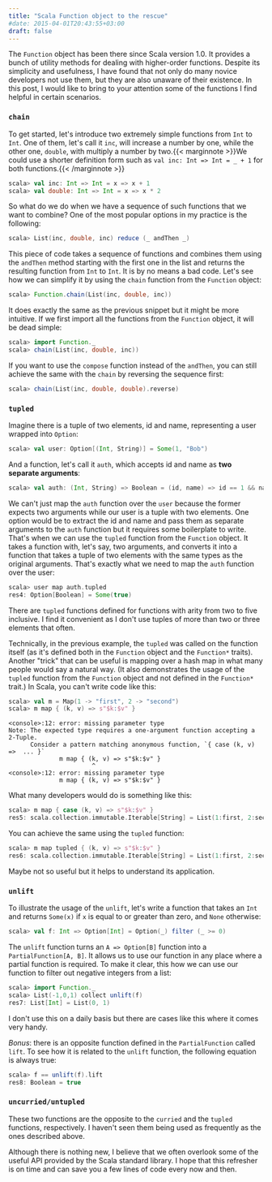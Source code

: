 ```yaml
---
title: "Scala Function object to the rescue"
#date: 2015-04-01T20:43:55+03:00
draft: false
---
```


The `Function` object has been there since Scala version 1.0. It provides a bunch of utility methods for dealing with higher-order functions. Despite its simplicity and usefulness, I have found that not only do many novice developers not use them, but they are also unaware of their existence. In this post, I would like to bring to your attention some of the functions I find helpful in certain scenarios.

### `chain`

To get started, let's introduce two extremely simple functions from `Int` to `Int`. One of them, let's call it `inc`, will increase a number by one, while the other one, `double`, with multiply a number by two.{{< marginnote >}}We could use a shorter definition form such as `val inc: Int => Int = _ + 1` for both functions.{{< /marginnote >}}
```scala
scala> val inc: Int => Int = x => x + 1
scala> val double: Int => Int = x => x * 2
```
So what do we do when we have a sequence of such functions that we want to combine? One of the most popular options in my practice is the following:
``` scala
scala> List(inc, double, inc) reduce (_ andThen _)
```
This piece of code takes a sequence of functions and combines them using the `andThen` method starting with the first one in the list and returns the resulting function from `Int` to `Int`. It is by no means a bad code. Let's see how we can simplify it by using the `chain` function from the `Function` object:
``` scala
scala> Function.chain(List(inc, double, inc))
```
It does exactly the same as the previous snippet but it might be more intuitive. If we first import all the functions from the `Function` object, it will be dead simple:
``` scala
scala> import Function._
scala> chain(List(inc, double, inc))
```
If you want to use the `compose` function instead of the `andThen`, you can still achieve the same with the `chain` by reversing the sequence first:
``` scala
scala> chain(List(inc, double, double).reverse)
```

### `tupled`

Imagine there is a tuple of two elements, id and name, representing a user wrapped into `Option`:
``` scala
scala> val user: Option[(Int, String)] = Some(1, "Bob")
```
And a function, let's call it `auth`, which accepts id and name as **two separate arguments**:
``` scala
scala> val auth: (Int, String) => Boolean = (id, name) => id == 1 && name == "Bob"
```
We can't just map the `auth` function over the `user` because the former expects two arguments while our user is a tuple with two elements. One option would be to extract the id and name and pass them as separate arguments to the `auth` function but it requires some boilerplate to write. That's when we can use the `tupled` function from the `Function` object. It takes a function with, let's say, two arguments, and converts it into a function that takes a tuple of two elements with the same types as the original arguments. That's exactly what we need to map the `auth` function over the user:
``` scala
scala> user map auth.tupled
res4: Option[Boolean] = Some(true)
```
There are `tupled` functions defined for functions with arity from two to five inclusive. I find it convenient as I don't use tuples of more than two or three elements that often.

Technically, in the previous example, the `tupled` was called on the function itself (as it's defined both in the `Function` object and the `Function*` traits). Another "trick" that can be useful is mapping over a hash map in what many people would say a natural way. (It also demonstrates the usage of the `tupled` function from the `Function` object and not defined in the `Function*` trait.) In Scala, you can't write code like this:
``` scala
scala> val m = Map(1 -> "first", 2 -> "second")
scala> m map { (k, v) => s"$k:$v" }
```
```
<console>:12: error: missing parameter type
Note: The expected type requires a one-argument function accepting a 2-Tuple.
      Consider a pattern matching anonymous function, `{ case (k, v) =>  ... }`
              m map { (k, v) => s"$k:$v" }
                       ^
<console>:12: error: missing parameter type
              m map { (k, v) => s"$k:$v" }
```
What many developers would do is something like this:
``` scala
scala> m map { case (k, v) => s"$k:$v" }
res5: scala.collection.immutable.Iterable[String] = List(1:first, 2:second)
```
You can achieve the same using the `tupled` function:
``` scala
scala> m map tupled { (k, v) => s"$k:$v" }
res6: scala.collection.immutable.Iterable[String] = List(1:first, 2:second)
```
Maybe not so useful but it helps to understand its application.

### `unlift`

To illustrate the usage of the `unlift`, let's write a function that takes an `Int` and returns `Some(x)` if `x` is equal to or greater than zero, and `None` otherwise:
``` scala
scala> val f: Int => Option[Int] = Option(_) filter (_ >= 0)
```
The `unlift` function turns an `A => Option[B]` function into a `PartialFunction[A, B]`. It allows us to use our function in any place where a partial function is required. To make it clear, this how we can use our function to filter out negative integers from a list:
``` scala
scala> import Function._
scala> List(-1,0,1) collect unlift(f)
res7: List[Int] = List(0, 1)
```
I don't use this on a daily basis but there are cases like this where it comes very handy.

_Bonus_: there is an opposite function defined in the `PartialFunction` called `lift`. To see how it is related to the `unlift` function, the following equation is always true:
``` scala
scala> f == unlift(f).lift
res8: Boolean = true
```

### `uncurried/untupled`

These two functions are the opposite to the `curried` and the `tupled` functions, respectively. I haven't seen them being used as frequently as the ones described above.

Although there is nothing new, I believe that we often overlook some of the useful API provided by the Scala standard library. I hope that this refresher is on time and can save you a few lines of code every now and then.
